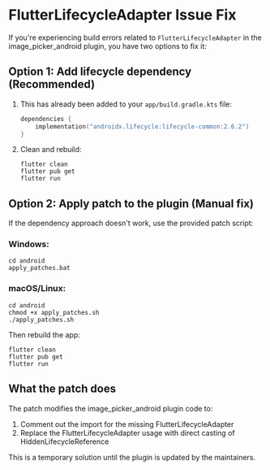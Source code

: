 # FlutterLifecycleAdapter Issue Fix

If you're experiencing build errors related to `FlutterLifecycleAdapter` in the image_picker_android plugin, you have two options to fix it:

## Option 1: Add lifecycle dependency (Recommended)

1. This has already been added to your `app/build.gradle.kts` file:
   ```kotlin
   dependencies {
       implementation("androidx.lifecycle:lifecycle-common:2.6.2")
   }
   ```

2. Clean and rebuild:
   ```
   flutter clean
   flutter pub get
   flutter run
   ```

## Option 2: Apply patch to the plugin (Manual fix)

If the dependency approach doesn't work, use the provided patch script:

### Windows:
```
cd android
apply_patches.bat
```

### macOS/Linux:
```
cd android
chmod +x apply_patches.sh
./apply_patches.sh
```

Then rebuild the app:
```
flutter clean
flutter pub get
flutter run
```

## What the patch does

The patch modifies the image_picker_android plugin code to:
1. Comment out the import for the missing FlutterLifecycleAdapter
2. Replace the FlutterLifecycleAdapter usage with direct casting of HiddenLifecycleReference

This is a temporary solution until the plugin is updated by the maintainers.
